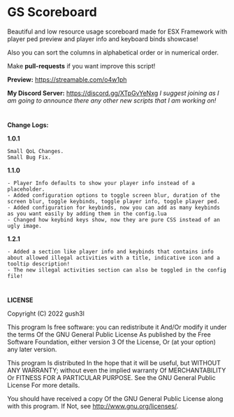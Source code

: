 # **GS Scoreboard**
Beautiful and low resource usage scoreboard made for ESX Framework with player ped preview and player info and keyboard binds showcase!

Also you can sort the columns in alphabetical order or in numerical order.

Make **pull-requests** if you want improve this script!

**Preview:** https://streamable.com/o4w1ph

**My Discord Server:** https://discord.gg/XTpGvYeNxg
*I suggest joining as I am going to announce there any other new scripts that I am working on!*

#

**Change Logs:**

**1.0.1**

    Small QoL Changes.
    Small Bug Fix.

**1.1.0**

    - Player Info defaults to show your player info instead of a placeholder.
    - Added configuration options to toggle screen blur, duration of the screen blur, toggle keybinds, toggle player info, toggle player ped.
    - Added configuration for keybinds, now you can add as many keybinds as you want easily by adding them in the config.lua
    - Changed how keybind keys show, now they are pure CSS instead of an ugly image.

**1.2.1**

    - Added a section like player info and keybinds that contains info about allowed illegal activities with a title, indicative icon and a tooltip description!
    - The new illegal activities section can also be toggled in the config file!

# 
**LICENSE**

Copyright (C) 2022 gush3l

This program Is free software: you can redistribute it And/Or modify it under the terms Of the GNU General Public License As published by the Free Software Foundation, either version 3 Of the License, Or (at your option) any later version.

This program Is distributed In the hope that it will be useful, but WITHOUT ANY WARRANTY; without even the implied warranty Of MERCHANTABILITY Or FITNESS FOR A PARTICULAR PURPOSE. See the GNU General Public License For more details.

You should have received a copy Of the GNU General Public License along with this program. If Not, see http://www.gnu.org/licenses/.
